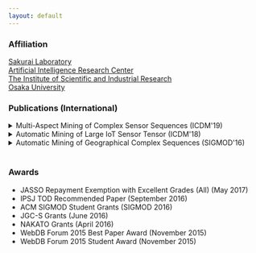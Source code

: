 ```yaml
---
layout: default
---
```


### Affiliation
[Sakurai Laboratory](https://www.dm.sanken.osaka-u.ac.jp)  
[Artificial Intelligence Research Center](https://www.sanken.osaka-u.ac.jp/organization/ai_center/)  
[The Institute of Scientific and Industrial Research](https://www.sanken.osaka-u.ac.jp/en/)  
[Osaka University](https://www.osaka-u.ac.jp/en/index.html)  

### Publications (International)
<details>
<summary>Multi-Aspect Mining of Complex Sensor Sequences (ICDM'19)</summary>
Takato Honda, Yasuko Matsubara, Ryo Neyama, Mutsumi Abe, Yasushi Sakurai: <u>``Multi-Aspect Mining of Complex Sensor Sequences”</u>, IEEE International Conference on Data Mining (ICDM), Beijing, China, November 8-11, 2019 (Full paper) (Acceptance ratio 9.1%) (to appear).
</details>
<details>
<summary>Automatic Mining of Large IoT Sensor Tensor (ICDM'18)</summary>
Takato Honda, Yasuko Matsubara, Yasushi Sakurai: <u>``Automatic Mining of Large IoT Sensor Tensor"</u>, IEEE International Conference on Data Mining (ICDM) Ph.D. Forum, Singapore, November 17-20, 2018.
</details>
<details>
<summary>Automatic Mining of Geographical Complex Sequences (SIGMOD'16)</summary>
Takato Honda: <u>``TrailMarker: Automatic Mining of Geographical Complex Sequences"</u>, ACM SIGMOD International Conference on Management of Data (SIGMOD), Ph.D. Symposium, San Francisco, USA, June 2016.
</details><br>

### Awards
*   JASSO Repayment Exemption with Excellent Grades (All) (May 2017)
*   IPSJ TOD Recommended Paper (September 2016)
*   ACM SIGMOD Student Grants (SIGMOD 2016)
*   JGC-S Grants (June 2016)
*   NAKATO Grants (April 2016)
*   WebDB Forum 2015 Best Paper Award (November 2015)
*   WebDB Forum 2015 Student Award (November 2015)
